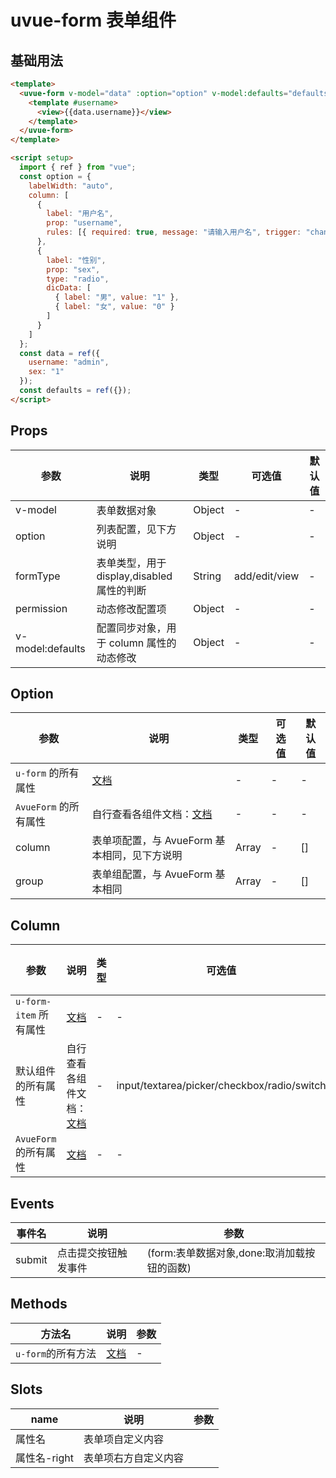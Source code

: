 # uvue-form 表单组件

## 基础用法

```html
<template>
  <uvue-form v-model="data" :option="option" v-model:defaults="defaults" @submit="handleSubmit">
    <template #username>
      <view>{{data.username}}</view>
    </template>
  </uvue-form>
</template>

<script setup>
  import { ref } from "vue";
  const option = {
    labelWidth: "auto",
    column: [
      {
        label: "用户名",
        prop: "username",
        rules: [{ required: true, message: "请输入用户名", trigger: "change" }]
      },
      {
        label: "性别",
        prop: "sex",
        type: "radio",
        dicData: [
          { label: "男", value: "1" },
          { label: "女", value: "0" }
        ]
      }
    ]
  };
  const data = ref({
    username: "admin",
    sex: "1"
  });
  const defaults = ref({});
</script>
```

## Props

| 参数             | 说明                                       | 类型   | 可选值        | 默认值 |
| ---------------- | ------------------------------------------ | ------ | ------------- | ------ |
| v-model          | 表单数据对象                               | Object | -             | -      |
| option           | 列表配置，见下方说明                       | Object | -             | -      |
| formType         | 表单类型，用于 display,disabled 属性的判断 | String | add/edit/view | -      |
| permission       | 动态修改配置项                             | Object | -             | -      |
| v-model:defaults | 配置同步对象，用于 column 属性的动态修改   | Object | -             | -      |

## Option

| 参数                  | 说明                                                                   | 类型  | 可选值 | 默认值 |
| --------------------- | ---------------------------------------------------------------------- | ----- | ------ | ------ |
| `u-form` 的所有属性   | [文档](https://uiadmin.net/uview-plus/components/form.html#form-props) | -     | -      | -      |
| `AvueForm` 的所有属性 | 自行查看各组件文档：[文档](https://avuejs.com/form/form-doc/#option)   | -     | -      | -      |
| column                | 表单项配置，与 AvueForm 基本相同，见下方说明                           | Array | -      | []     |
| group                 | 表单组配置，与 AvueForm 基本相同                                       | Array | -      | []     |

## Column

| 参数                   | 说明                                                                                  | 类型 | 可选值                                      | 默认值 |
| ---------------------- | ------------------------------------------------------------------------------------- | ---- | ------------------------------------------- | ------ |
| `u-form-item` 所有属性 | [文档](https://uiadmin.net/uview-plus/components/form.html#form-item-props)           | -    | -                                           | -      |
| 默认组件的所有属性     | 自行查看各组件文档：[文档](https://uiadmin.net/uview-plus/components/input.html)      | -    | input/textarea/picker/checkbox/radio/switch | -      |
| `AvueForm` 的所有属性  | [文档](https://avuejs.com/form/form-doc/#column-%E5%85%B1%E7%94%A8%E5%B1%9E%E6%80%A7) | -    | -                                           | -      |

## Events

| 事件名 | 说明                 | 参数                                        |
| ------ | -------------------- | ------------------------------------------- |
| submit | 点击提交按钮触发事件 | (form:表单数据对象,done:取消加载按钮的函数) |

## Methods

| 方法名             | 说明                                                                     | 参数 |
| ------------------ | ------------------------------------------------------------------------ | ---- |
| `u-form`的所有方法 | [文档](https://uiadmin.net/uview-plus/components/form.html#form-methods) | -    |

## Slots

| name         | 说明                 | 参数 |
| ------------ | -------------------- | ---- |
| 属性名       | 表单项自定义内容     |      |
| 属性名-right | 表单项右方自定义内容 |      |
